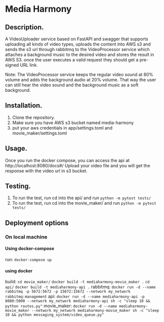 # Media Harmony

## Description.
A VideoUploader service based on FastAPI and swagger that supports uploading all kinds of video types,
uploads the content into AWS s3 and sends the s3 url through rabbitmq to the VideoProcessor service which attaches
a background music to the desired video and stores the result in AWS S3.
once the user executes a valid request they should get a pre-signed URL link.

Note: The VideoProcessor service keeps the regular video sound at 80% volume and adds the background audio at 20% volume.
That way the user can still hear the video sound and the background music as a soft background.


## Installation.

1. Clone the repository.
2. Make sure you have AWS s3 bucket named media-harmony
3. put your aws credentials in app/settings.toml and movie_maker/settings.toml


## Usage.
Once you run the docker compose, you can access the api at http://localhost:8080/docs#/
Upload your video file and you will get the response with the video url in s3 bucket.

## Testing.
1. To run the test, run cd into the api/ and run `python -m pytest tests/`
2. To run the test, run cd into the movie_maker/ and run `python -m pytest tests/`



## Deployment options
### On local machine
#### Using docker-compose
   run: `docker-compose up`
#### using docker
   build:
   `cd movie_maker/`
   `docker build -t mediaharmony-movie_maker .`
   `cd api/`
   `docker build -t mediaharmony-api .`
   rabbitmq: `docker run -d --name rabbitmq -p 5672:5672 -p 15672:15672 --network my_network rabbitmq:management`
   api: `docker run -d --name mediaharmony-api -p 8080:5000 --network my_network mediaharmony-api sh -c "sleep 10 && python routes.py"`
   movie_maker: `docker run -d --name mediaharmony-movie_maker --network my_network mediaharmony-movie_maker sh -c "sleep 10 && python messaging_system/video_queue.py"`
